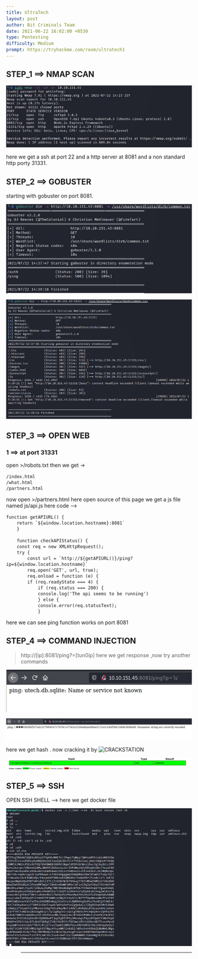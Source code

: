 ```yaml
---
title: UltraTech
layout: post
author: Bit Criminals Team
date: 2021-06-22 16:02:00 +0530
type: Pentesting
difficulty: Medium
prompt: https://tryhackme.com/room/ultratech1
---
```


## STEP_1 ==> NMAP SCAN

![](/images/whitefang/ultratech1_nmap.png)  

here we get a ssh at port 22 and a http server at 8081 and a non standard http porty 31331.

## STEP_2 ==> GOBUSTER  

starting with gobuster on port 8081.  

![](/images/whitefang/ultratech1_gobuster8081.png)  
  
![](/images/whitefang/ultratech1_gobuster31331.png)  

## STEP_3 ==> OPEN WEB

### 1 ==> at port 31331
open >/robots.txt then we get ->
```
/index.html
/what.html
/partners.html
```
now open >/partners.html
here open source of this page we get a js file named js/api.js
here code -->
```
function getAPIURL() {
    return `${window.location.hostname}:8081`
    }
    
    function checkAPIStatus() {
    const req = new XMLHttpRequest();
    try {
        const url = `http://${getAPIURL()}/ping?ip=${window.location.hostname}`
        req.open('GET', url, true);
        req.onload = function (e) {
        if (req.readyState === 4) {
            if (req.status === 200) {
            console.log('The api seems to be running')
            } else {
            console.error(req.statusText);
            }
```
here we can see ping function works on port 8081

## STEP_4 ==> COMMAND INJECTION
>http://[ip]:8081/ping?=[tun0ip]
here we get response ,now try another commands

![](/images/whitefang/ultratech1_ls.png)

![](/images/whitefang/ultratech1_cat.png)    

here we get hash . now cracking it by ![CRACKSTATION](https://crackstation.net/)

![](/images/whitefang/ultratech1_pass.png)
 
## STEP_5 ==> SSH
OPEN SSH SHELL --> 
here we get docker file

![](/images/whitefang/ultratech1_root.png)

>---------------------------------------------
